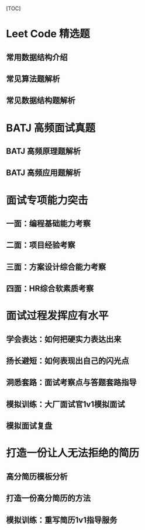 [TOC]

# Leet Code 精选题

## 常用数据结构介绍
## 常见算法题解析
## 常见数据结构题解析

# BATJ 高频面试真题

## BATJ 高频原理题解析
## BATJ 高频应用题解析

# 面试专项能力突击

## 一面：编程基础能力考察
## 二面：项目经验考察
## 三面：方案设计综合能力考察
## 四面：HR综合软素质考察

# 面试过程发挥应有水平

## 学会表达：如何把硬实力表达出来
## 扬长避短：如何表现出自己的闪光点
## 洞悉套路：面试考察点与答题套路指导
## 模拟训练：大厂面试官1v1模拟面试
## 模拟面试复盘

# 打造一份让人无法拒绝的简历

## 高分简历模板分析
## 打造一份高分简历的方法
## 模拟训练：重写简历1v1指导服务
